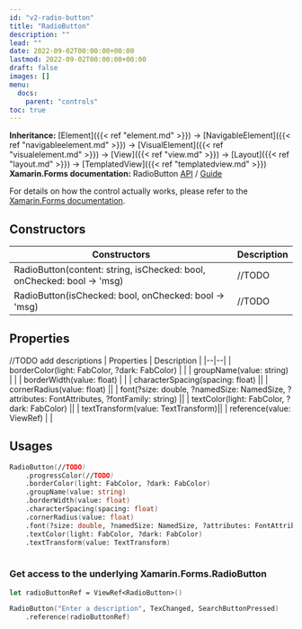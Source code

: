 ```yaml
---
id: "v2-radio-button"
title: "RadioButton"
description: ""
lead: ""
date: 2022-09-02T00:00:00+00:00
lastmod: 2022-09-02T00:00:00+00:00
draft: false
images: []
menu:
  docs:
    parent: "controls"
toc: true
---
```


**Inheritance:** [Element]({{< ref "element.md" >}}) -> [NavigableElement]({{< ref "navigableelement.md" >}}) -> [VisualElement]({{< ref "visualelement.md" >}}) -> [View]({{< ref "view.md" >}}) -> [Layout]({{< ref "layout.md" >}})  -> [TemplatedView]({{< ref "templatedview.md" >}})
**Xamarin.Forms documentation:** RadioButton [API](https://docs.microsoft.com/en-us/dotnet/api/xamarin.forms.radiobutton) / [Guide](https://docs.microsoft.com/en-us/xamarin/xamarin-forms/user-interface/radiobutton)

For details on how the control actually works, please refer to the [Xamarin.Forms documentation](https://docs.microsoft.com/en-us/xamarin/xamarin-forms/user-interface/radiobutton).

## Constructors

| Constructors | Description |
|--|--|
| RadioButton(content: string, isChecked: bool, onChecked: bool -> 'msg)  | //TODO |
| RadioButton(isChecked: bool, onChecked: bool -> 'msg) | //TODO |

## Properties
//TODO add descriptions
| Properties | Description |
|--|--|
| borderColor(light: FabColor, ?dark: FabColor)  | |
| groupName(value: string) | |
| borderWidth(value: float) | |
| characterSpacing(spacing: float) ||
| cornerRadius(value: float) ||
| font(?size: double, ?namedSize: NamedSize, ?attributes: FontAttributes, ?fontFamily: string) ||
| textColor(light: FabColor, ?dark: FabColor) ||
| textTransform(value: TextTransform)||
| reference(value: ViewRef<RadioButton>) |  |

## Usages

```fs
RadioButton(//TODO)
    .progressColor(//TODO)
    .borderColor(light: FabColor, ?dark: FabColor)  
    .groupName(value: string) 
    .borderWidth(value: float) 
    .characterSpacing(spacing: float) 
    .cornerRadius(value: float) 
    .font(?size: double, ?namedSize: NamedSize, ?attributes: FontAttributes, ?fontFamily: string) 
    .textColor(light: FabColor, ?dark: FabColor) 
    .textTransform(value: TextTransform)
    
```

### Get access to the underlying Xamarin.Forms.RadioButton

```fs
let radioButtonRef = ViewRef<RadioButton>()

RadioButton("Enter a description", TexChanged, SearchButtonPressed)
    .reference(radioButtonRef)
```
